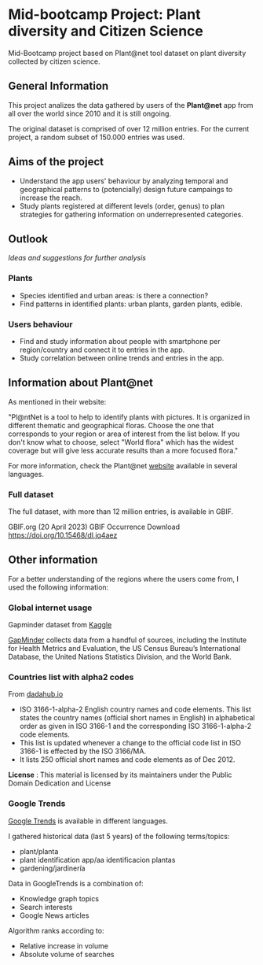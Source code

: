 # Mid-bootcamp Project: Plant diversity and Citizen Science
Mid-Bootcamp project based on Plant@net tool dataset on plant diversity collected by citizen science.


## General Information
This project analizes the data gathered by users of the **Plant@net** app from all over the world since 2010 and it is still ongoing. 

The original dataset is comprised of over 12 million entries. For the current project, a random subset of 150.000 entries was used.

## Aims of the project
- Understand the app users' behaviour by analyzing temporal and geographical patterns to (potencially) design future campaings to increase the reach.
- Study plants registered at different levels (order, genus) to plan strategies for gathering information on underrepresented categories.

## Outlook
_Ideas and suggestions for further analysis_

### Plants
- Species identified and urban areas: is there a connection?
- Find patterns in identified plants: urban plants, garden plants, edible.

### Users behaviour
- Find and study information about people with smartphone per region/country and connect it to entries in the app.
- Study correlation between online trends and entries in the app.


## Information about Plant@net
As mentioned in their website:

"Pl@ntNet is a tool to help to identify plants with pictures. It is organized in different thematic and geographical floras. Choose the one that corresponds to your region or area of interest from the list below. If you don't know what to choose, select "World flora" which has the widest coverage but will give less accurate results than a more focused flora."

For more information, check the Plant@net [website](https://identify.plantnet.org/) available in several languages.

### Full dataset
The full dataset, with more than 12 million entries, is available in GBIF.

GBIF.org (20 April 2023) GBIF Occurrence Download  https://doi.org/10.15468/dl.jq4aez

## Other information
For a better understanding of the regions where the users come from, I used the following information:

### Global internet usage
Gapminder dataset from [Kaggle](https://www.kaggle.com/datasets/sansuthi/gapminder-internet)

[GapMinder](http://www.gapminder.org/) collects data from a handful of sources, including the Institute for Health Metrics and Evaluation, the US Census Bureau’s International Database, the United Nations Statistics Division, and the World Bank.

### Countries list with alpha2 codes

From [dadahub.io](https://datahub.io/core/country-list#resource-country-list_zip)

- ISO 3166-1-alpha-2 English country names and code elements. This list states the country names (official short names in English) in alphabetical order as given in ISO 3166-1 and the corresponding ISO 3166-1-alpha-2 code elements.
- This list is updated whenever a change to the official code list in ISO 3166-1 is effected by the ISO 3166/MA.
- It lists 250 official short names and code elements as of Dec 2012.

**License** : This material is licensed by its maintainers under the Public Domain Dedication and License

### Google Trends
[Google Trends](https://trends.google.com/home) is available in different languages.

I gathered historical data (last 5 years) of the following terms/topics:
- plant/planta
- plant identification app/aa identificacion plantas
- gardening/jardinería


Data in GoogleTrends is a combination of:
- Knowledge graph topics
- Search interests
- Google News articles

Algorithm ranks according to:
- Relative increase in volume
- Absolute volume of searches

